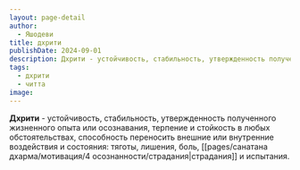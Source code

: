 ```yaml
---
layout: page-detail
author:
  - Яшодеви
title: дхрити
publishDate: 2024-09-01
description: Дхрити - устойчивость, стабильность, утвержденность полученного жизненного опыта или осознавания, терпение и стойкость в любых обстоятельствах, способность переносить внешние или внутренние воздействия и состояния тяготы, лишения, боль, страдания и испытания.
tags:
  - дхрити
  - читта
image:
---
```

**Дхрити** - устойчивость, стабильность, утвержденность полученного жизненного опыта или осознавания, терпение и стойкость в любых обстоятельствах, способность переносить внешние или внутренние воздействия и состояния: тяготы, лишения, боль, [[pages/санатана дхарма/мотивация/4 осознанности/страдания|страдания]] и испытания.

